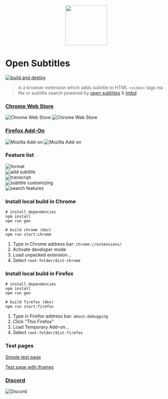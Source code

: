 <div align="center">
<img width="130" height="125" src="https://github.com/plussub/opensubtitles-extension/blob/master/src/res/icons/logo128.png?raw=true">
</div>


# Open Subtitles
[![build and deploy](https://github.com/plussub/opensubtitles-extension/actions/workflows/build.yml/badge.svg)](https://github.com/plussub/opensubtitles-extension/actions/workflows/build.yml)

> is a browser extension which adds subtitle to HTML `<video>` tags via file or subtitle search powered by [open subtitles](https://opensubtitles.org) & [tmbd](https://www.themoviedb.org/)

### [Chrome Web Store](https://chrome.google.com/webstore/detail/gbagdbjhcmodnokmjfhkhagnhgmmpgan)

![Chrome Web Store](https://img.shields.io/chrome-web-store/stars/gbagdbjhcmodnokmjfhkhagnhgmmpgan?color=%233c3c3c)
![Chrome Web Store](https://img.shields.io/chrome-web-store/users/gbagdbjhcmodnokmjfhkhagnhgmmpgan?color=%233c3c3c)

### [Firefox Add-On](https://addons.mozilla.org/en-US/firefox/addon/opensubtitles/)
![Mozilla Add-on](https://img.shields.io/amo/stars/opensubtitles?color=%233c3c3c)
![Mozilla Add-on](https://img.shields.io/amo/users/opensubtitles?color=%233c3c3c)


### Feature list
![format](https://img.shields.io/badge/format-.vtt_.srt_.ssa_.ass-3c3c3c) <br>
![add subtitle](https://img.shields.io/badge/add_subtitle_via-file--dialog_file--dropzone_search-3c3c3c) <br>
![transcript](https://img.shields.io/badge/transcript-jump--to--timepoint_copy--subtitle--with--shift--left--click_highlight--current--showed--subtitle-3c3c3c) <br>
![subtitle customizing](https://img.shields.io/badge/subtitle_customizing-offset--time_font--size_font--color_background--color_position-3c3c3c) <br>
![search features](https://img.shields.io/badge/search_features-hearing--impaired--filter_episode--filter_season--filter-3c3c3c) <br>

### Install local build in Chrome
```
# install dependencies
npm install
npm run gen

# build chrome (dev)
npm run start:chrome
```

1) Type in Chrome address bar: `chrome://extensions/`
2) Activate developer mode
3) Load unpacked extension...
4) Select `root-folder/dist-chrome`

### Install local build in Firefox
```
# install dependencies
npm install
npm run gen

# build firefox (dev)
npm run start:firefox
```

1) Type in Firefox address bar: `about:debugging`
2) Click "This Firefox"
3) Load Temporary Add-on...
4) Select `root-folder/dist-firefox`


### Test pages
[Simple test page](https://plussub-test-page.netlify.app/)

[Test page with iframes](https://plussub-test-iframe.netlify.app/)

### [Discord](https://discord.gg/sEEeu5r9Nb) 
![Discord](https://img.shields.io/discord/761820390254706709?color=%233c3c3c)

